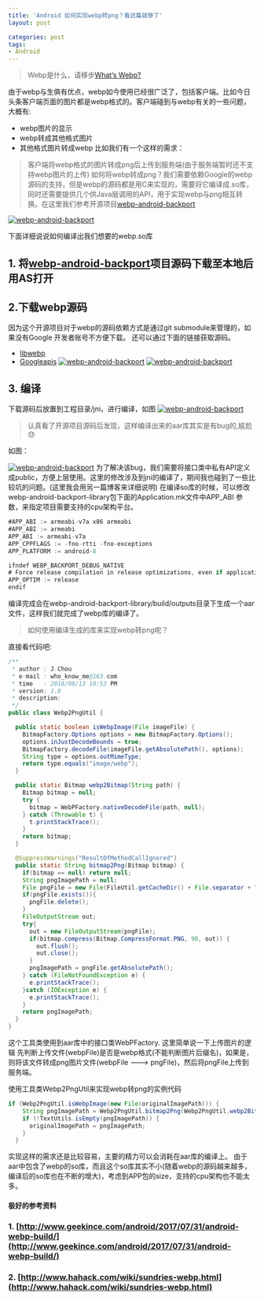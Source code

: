 ```yaml
---
title: 'Android 如何实现webp转png？看这篇就够了'
layout: post

categories: post
tags:
- Android
---
```


> Webp是什么，请移步[What‘s Webp?](https://developers.google.com/speed/webp/)

由于webp与生俱有优点，webp如今使用已经很广泛了，包括客户端。比如今日头条客户端页面的图片都是webp格式的。客户端碰到与webp有关的一些问题，大概有:
* webp图片的显示
* webp转成其他格式图片
* 其他格式图片转成webp
比如我们有一个这样的需求：
> 客户端将webp格式的图片转成png后上传到服务端(由于服务端暂时还不支持webp图片的上传)
如何将webp转成png？我们需要依赖Google的webp源码的支持，但是webp的源码都是用C来实现的，需要将它编译成.so库，同时还需要提供几个供Java层调用的API，用于实现webp与png相互转换。在这里我们参考开源项目[webp-android-backport](https://github.com/alexey-pelykh/webp-android-backport)

[![webp-android-backport](/static/post-image/webp1.png)](/static/post-image/webp1.png)

下面详细说说如何编译出我们想要的webp.so库
## 1. 将[webp-android-backport](https://github.com/alexey-pelykh/webp-android-backport)项目源码下载至本地后用AS打开
## 2.下载webp源码
因为这个开源项目对于webp的源码依赖方式是通过git submodule来管理的，如果没有Google 开发者账号不方便下载。
还可以通过下面的链接获取源码。

* [libwebp](https://github.com/webmproject/libwebp/)
* [Googleapis](https://storage.googleapis.com/downloads.webmproject.org/releases/webp/index.html)
[![webp-android-backport](/static/post-image/webp2.png)](/static/post-image/webp2.png)
[![webp-android-backport](/static/post-image/webp3.png)](/static/post-image/webp3.png)
## 3. 编译
下载源码后放置到工程目录/jni，进行编译，如图
[![webp-android-backport](/static/post-image/webp4.png)](/static/post-image/webp4.png)

> 认真看了开源项目源码后发现，这样编译出来的aar库其实是有bug的,尴尬😓

如图：

[![webp-android-backport](/static/post-image/webp5.png)](/static/post-image/webp5.png)
为了解决该bug，我们需要将接口类中私有API定义成public，方便上层使用。这里的修改涉及到jni的编译了，期间我也碰到了一些比较坑的问题。(这里我会用另一篇博客来详细说明)
在编译so库的时候，可以修改webp-android-backport-library包下面的Application.mk文件中APP_ABI 参数，来指定项目需要支持的cpu架构平台。

```java
#APP_ABI := armeabi-v7a x86 armeabi
#APP_ABI := armeabi
APP_ABI := armeabi-v7a
APP_CPPFLAGS := -fno-rtti -fno-exceptions
APP_PLATFORM := android-8

ifndef WEBP_BACKPORT_DEBUG_NATIVE
# Force release compilation in release optimizations, even if application is debuggable by manifest
APP_OPTIM := release
endif
```

编译完成会在webp-android-backport-library/build/outputs目录下生成一个aar文件，这样我们就完成了webp库的编译了。
> 如何使用编译生成的库来实现webp转png呢？

直接看代码吧:
```java
/**
 * author : J.Chou
 * e-mail : who_know_me@163.com
 * time   : 2018/08/13 10:53 PM
 * version: 1.0
 * description:
 */
public class Webp2PngUtil {

  public static boolean isWebpImage(File imageFile) {
    BitmapFactory.Options options = new BitmapFactory.Options();
    options.inJustDecodeBounds = true;
    BitmapFactory.decodeFile(imageFile.getAbsolutePath(), options);
    String type = options.outMimeType;
    return type.equals("image/webp");
  }

  public static Bitmap webp2Bitmap(String path) {
    Bitmap bitmap = null;
    try {
      bitmap = WebPFactory.nativeDecodeFile(path, null);
    } catch (Throwable t) {
      t.printStackTrace();
    }
    return bitmap;
  }

  @SuppressWarnings("ResultOfMethodCallIgnored")
  public static String bitmap2Png(Bitmap bitmap) {
    if(bitmap == null) return null;
    String pngImagePath = null;
    File pngFile = new File(FileUtil.getCacheDir() + File.separator + "webp2png" + System.currentTimeMillis() + ".png");
    if(pngFile.exists()){
      pngFile.delete();
    }
    FileOutputStream out;
    try{
      out = new FileOutputStream(pngFile);
      if(bitmap.compress(Bitmap.CompressFormat.PNG, 90, out)) {
        out.flush();
        out.close();
      }
      pngImagePath = pngFile.getAbsolutePath();
    } catch (FileNotFoundException e) {
      e.printStackTrace();
    }catch (IOException e) {
      e.printStackTrace();
    }
    return pngImagePath;
  }
}
```
这个工具类使用到aar库中的接口类WebPFactory.
这里简单说一下上传图片的逻辑
先判断上传文件(webpFile)是否是webp格式(不能判断图片后缀名)，如果是，则将该文件转成png图片文件(webpFile ---> pngFile)，然后将pngFile上传到服务端。

使用工具类Webp2PngUtil来实现webp转png的实例代码

```java
if (Webp2PngUtil.isWebpImage(new File(originalImagePath))) {
    String pngImagePath = Webp2PngUtil.bitmap2Png(Webp2PngUtil.webp2Bitmap(originalImagePath));
    if (!TextUtils.isEmpty(pngImagePath)) {
      originalImagePath = pngImagePath;
    }
  }
```

实现这样的需求还是比较容易，主要的精力可以会消耗在aar库的编译上。
由于aar中包含了webp的so库，而且这个so库其实不小(随着webp的源码越来越多，编译后的so库也在不断的增大)，考虑到APP包的size，支持的cpu架构也不能太多。

#### **极好的参考资料**
### 1. [http://www.geekince.com/android/2017/07/31/android-webp-build/](http://www.geekince.com/android/2017/07/31/android-webp-build/)

### 2. [http://www.hahack.com/wiki/sundries-webp.html](http://www.hahack.com/wiki/sundries-webp.html)


